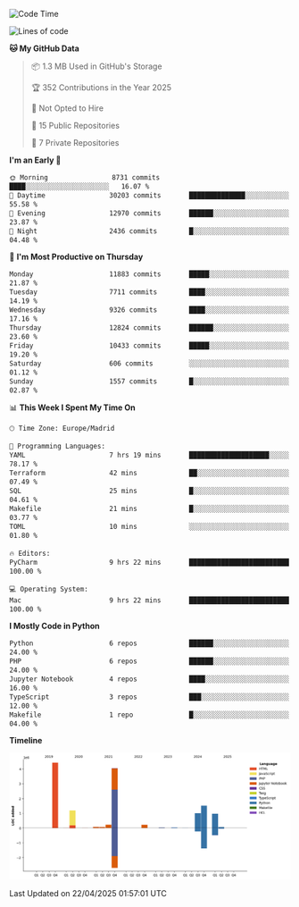 <!--START_SECTION:waka-->
![Code Time](http://img.shields.io/badge/Code%20Time-774%20hrs%2046%20mins-blue)

![Lines of code](https://img.shields.io/badge/From%20Hello%20World%20I%27ve%20Written-13.9%20million%20lines%20of%20code-blue)

**🐱 My GitHub Data** 

> 📦 1.3 MB Used in GitHub's Storage 
 > 
> 🏆 352 Contributions in the Year 2025
 > 
> 🚫 Not Opted to Hire
 > 
> 📜 15 Public Repositories 
 > 
> 🔑 7 Private Repositories 
 > 
**I'm an Early 🐤** 

```text
🌞 Morning                8731 commits        ████░░░░░░░░░░░░░░░░░░░░░   16.07 % 
🌆 Daytime                30203 commits       ██████████████░░░░░░░░░░░   55.58 % 
🌃 Evening                12970 commits       ██████░░░░░░░░░░░░░░░░░░░   23.87 % 
🌙 Night                  2436 commits        █░░░░░░░░░░░░░░░░░░░░░░░░   04.48 % 
```
📅 **I'm Most Productive on Thursday** 

```text
Monday                   11883 commits       █████░░░░░░░░░░░░░░░░░░░░   21.87 % 
Tuesday                  7711 commits        ████░░░░░░░░░░░░░░░░░░░░░   14.19 % 
Wednesday                9326 commits        ████░░░░░░░░░░░░░░░░░░░░░   17.16 % 
Thursday                 12824 commits       ██████░░░░░░░░░░░░░░░░░░░   23.60 % 
Friday                   10433 commits       █████░░░░░░░░░░░░░░░░░░░░   19.20 % 
Saturday                 606 commits         ░░░░░░░░░░░░░░░░░░░░░░░░░   01.12 % 
Sunday                   1557 commits        █░░░░░░░░░░░░░░░░░░░░░░░░   02.87 % 
```


📊 **This Week I Spent My Time On** 

```text
🕑︎ Time Zone: Europe/Madrid

💬 Programming Languages: 
YAML                     7 hrs 19 mins       ████████████████████░░░░░   78.17 % 
Terraform                42 mins             ██░░░░░░░░░░░░░░░░░░░░░░░   07.49 % 
SQL                      25 mins             █░░░░░░░░░░░░░░░░░░░░░░░░   04.61 % 
Makefile                 21 mins             █░░░░░░░░░░░░░░░░░░░░░░░░   03.77 % 
TOML                     10 mins             ░░░░░░░░░░░░░░░░░░░░░░░░░   01.80 % 

🔥 Editors: 
PyCharm                  9 hrs 22 mins       █████████████████████████   100.00 % 

💻 Operating System: 
Mac                      9 hrs 22 mins       █████████████████████████   100.00 % 
```

**I Mostly Code in Python** 

```text
Python                   6 repos             ██████░░░░░░░░░░░░░░░░░░░   24.00 % 
PHP                      6 repos             ██████░░░░░░░░░░░░░░░░░░░   24.00 % 
Jupyter Notebook         4 repos             ████░░░░░░░░░░░░░░░░░░░░░   16.00 % 
TypeScript               3 repos             ███░░░░░░░░░░░░░░░░░░░░░░   12.00 % 
Makefile                 1 repo              █░░░░░░░░░░░░░░░░░░░░░░░░   04.00 % 
```



**Timeline**

![Lines of Code chart](https://raw.githubusercontent.com/danisoronellas/danisoronellas/main/assets/bar_graph.png)


 Last Updated on 22/04/2025 01:57:01 UTC
<!--END_SECTION:waka-->
